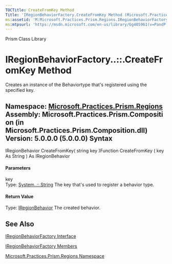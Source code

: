 ```yaml
---
TOCTitle: CreateFromKey Method
Title: 'IRegionBehaviorFactory.CreateFromKey Method (Microsoft.Practices.Prism.Regions)'
ms:assetid: 'M:Microsoft.Practices.Prism.Regions.IRegionBehaviorFactory.CreateFromKey(System.String)'
ms:mtpsurl: 'https://msdn.microsoft.com/en-us/library/Gg405961(v=PandP.50)'
---
```


Prism Class Library

IRegionBehaviorFactory..::.CreateFromKey Method
===============================================

Creates an instance of the Behaviortype that's registered using the specified key.

**Namespace:** [Microsoft.Practices.Prism.Regions](https://msdn.microsoft.com/n:microsoft.practices.prism.regions)
**Assembly:** Microsoft.Practices.Prism.Composition (in Microsoft.Practices.Prism.Composition.dll) Version: 5.0.0.0 (5.0.0.0)
Syntax
------

<span id="syntaxToggle"></span>IRegionBehavior CreateFromKey( string key )Function CreateFromKey ( key As String ) As IRegionBehavior
#### Parameters

key  
Type: [System..::.String](http://msdn2.microsoft.com/en-us/library/s1wwdcbf)
The key that's used to register a behavior type.

#### Return Value

Type: [IRegionBehavior](https://msdn.microsoft.com/t:microsoft.practices.prism.regions.iregionbehavior)
The created behavior.

See Also
--------

<span id="seeAlsoToggle"></span>
[IRegionBehaviorFactory Interface](https://msdn.microsoft.com/t:microsoft.practices.prism.regions.iregionbehaviorfactory)

[IRegionBehaviorFactory Members](https://msdn.microsoft.com/allmembers.t:microsoft.practices.prism.regions.iregionbehaviorfactory)

[Microsoft.Practices.Prism.Regions Namespace](https://msdn.microsoft.com/n:microsoft.practices.prism.regions)
